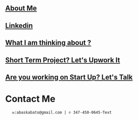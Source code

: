 ## [About Me]( http://tiny.cc/7hj8tz)
## [Linkedin](https://www.linkedin.com/in/abas-kabato/)
## [What I am thinking about ?](https://medium.com/@abaskabato)
## [Short Term Project? Let's Upwork It](https://www.upwork.com/freelancers/~0131d39aa599685c02?viewMode=1)
## [Are you working on Start Up? Let's Talk](https://calendly.com/talk2abas)
# Contact Me
       ✉:abaskabato@gmail.com | ✆ 347-450-0645-Text 











